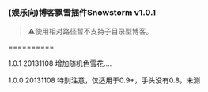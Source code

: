 ### (娱乐向)博客飘雪插件Snowstorm v1.0.1

 > :warning:使用相对路径暂不支持子目录型博客。

==========

1.0.1   20131108  增加随机色雪花....  

1.0.0   20131108  特别注意，仅适用于0.9+，手头没有0.8，未测